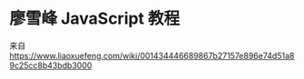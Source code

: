 # 廖雪峰 JavaScript 教程

来自 <https://www.liaoxuefeng.com/wiki/001434446689867b27157e896e74d51a89c25cc8b43bdb3000>
